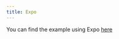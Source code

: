 ```yaml
---
title: Expo
---
```


You can find the example using Expo [here](https://github.com/teovillanueva/react-native-web-maps/tree/main/example)
